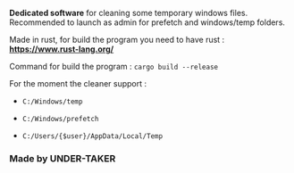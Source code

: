 **Dedicated software** for cleaning some temporary windows files.
Recommended to launch as admin for prefetch and windows/temp folders.

Made in rust, for build the program you need to have rust : 
**https://www.rust-lang.org/**

Command for build the program : 
`cargo build --release`

For the moment the cleaner support : 

- `C:/Windows/temp`

- `C:/Windows/prefetch`

- `C:/Users/{$user}/AppData/Local/Temp`

### **Made by UNDER-TAKER**
